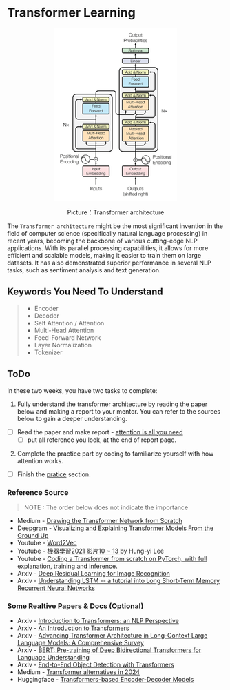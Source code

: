 # Transformer Learning

<p align="center">
<img height="400" src="./image.png" >  
</p>
<p align="center">
Picture：Transformer architecture
</p>

The `Transformer architecture` might be the most significant invention in the field of computer science (specifically natural language processing) in recent years, becoming the backbone of various cutting-edge NLP applications. With its parallel processing capabilities, it allows for more efficient and scalable models, making it easier to train them on large datasets. It has also demonstrated superior performance in several NLP tasks, such as sentiment analysis and text generation.
## Keywords You Need To Understand
> - Encoder
> - Decoder
> - Self Attention / Attention
> - Multi-Head Attention
> - Feed-Forward Network
> - Layer Normalization
> - Tokenizer

## ToDo
In these two weeks, you have two tasks to complete:
1. Fully understand the transformer architecture by reading the paper below and making a report to your mentor. You can refer to the sources below to gain a deeper understanding.
- [ ] Read the paper and make report - [attention is all you need](https://arxiv.org/abs/1706.03762)
  - [ ] put all reference you look, at the end of report page.
2. Complete the practice part by coding to familiarize yourself with how attention works.
- [ ] Finish the [pratice](./Practice/README.md) section.

### Reference Source
> NOTE : The order below does not indicate the importance   

- Medium - [Drawing the Transformer Network from Scratch](https://towardsdatascience.com/drawing-the-transformer-network-from-scratch-part-1-9269ed9a2c5e)  
- Deepgram - [Visualizing and Explaining Transformer Models From the Ground Up](https://deepgram.com/learn/visualizing-and-explaining-transformer-models-from-the-ground-up)
- Youtube - [Word2Vec](https://www.youtube.com/watch?v=j9YNHnCRkig)
- Youtube - [機器學習2021 影片10 ~ 13 ](https://youtube.com/playlist?list=PLJV_el3uVTsMhtt7_Y6sgTHGHp1Vb2P2J&si=Wa9VQkEq22ttKPyJ)by Hung-yi Lee
- Youtube - [Coding a Transformer from scratch on PyTorch, with full explanation, training and inference.](https://www.youtube.com/watch?v=ISNdQcPhsts&t=9595s)
- Arxiv - [Deep Residual Learning for Image Recognition](https://arxiv.org/abs/1512.03385)
- Arxiv - [Understanding LSTM -- a tutorial into Long Short-Term Memory Recurrent Neural Networks](https://arxiv.org/abs/1909.09586)

### Some Realtive Papers & Docs (Optional)
- Arxiv - [Introduction to Transformers: an NLP Perspective](https://arxiv.org/abs/2311.17633)
- Arxiv - [An Introduction to Transformers](https://arxiv.org/abs/2304.10557)
- Arxiv - [Advancing Transformer Architecture in Long-Context Large Language Models: A Comprehensive Survey](https://arxiv.org/abs/2311.12351)
- Arxiv - [BERT: Pre-training of Deep Bidirectional Transformers for Language Understanding](https://arxiv.org/abs/1810.04805)
- Arxiv - [End-to-End Object Detection with Transformers](https://arxiv.org/abs/2005.12872)
- Medium - [Transformer alternatives in 2024](https://medium.com/nebius/transformer-alternatives-in-2024-06cd3d91d42b)  
- Huggingface - [Transformers-based Encoder-Decoder Models](https://huggingface.co/blog/encoder-decoder)
